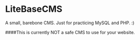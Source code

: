 # LiteBaseCMS
A small, barebone CMS. Just for practicing MySQL and PHP. :)

####This is currently NOT a safe CMS to use for your website.
